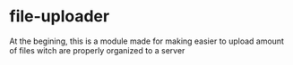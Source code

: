 # file-uploader
At the begining, this is a module made for making easier to upload amount of files witch are properly organized to a server 
